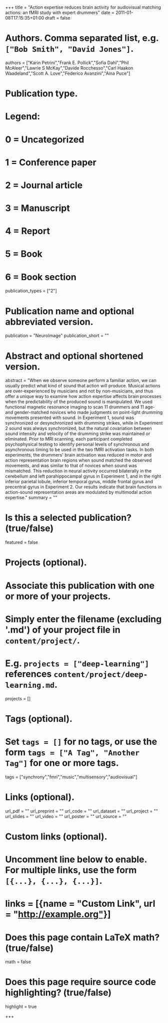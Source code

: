 +++
title = "Action expertise reduces brain activity for audiovisual matching actions: an fMRI study with expert drummers"
date = 2011-01-08T17:15:35+01:00
draft = false

# Authors. Comma separated list, e.g. `["Bob Smith", "David Jones"]`.
authors = ["Karin Petrini","Frank E. Pollick","Sofia Dahl","Phil McAleer","Lawrie S McKay","Davide Rocchesso","Carl Haakon Waadeland","Scott A. Love","Federico Avanzini","Aina Puce"]

# Publication type.
# Legend:
# 0 = Uncategorized
# 1 = Conference paper
# 2 = Journal article
# 3 = Manuscript
# 4 = Report
# 5 = Book
# 6 = Book section
publication_types = ["2"]

# Publication name and optional abbreviated version.
publication = "NeuroImage"
publication_short = ""

# Abstract and optional shortened version.
abstract = "When we observe someone perform a familiar action, we can usually predict what kind of sound that action will produce. Musical actions are over-experienced by musicians and not by non-musicians, and thus offer a unique way to examine how action expertise affects brain processes when the predictability of the produced sound is manipulated. We used functional magnetic resonance imaging to scan 11 drummers and 11 age- and gender-matched novices who made judgments on point-light drumming movements presented with sound. In Experiment 1, sound was synchronized or desynchronized with drumming strikes, while in Experiment 2 sound was always synchronized, but the natural covariation between sound intensity and velocity of the drumming strike was maintained or eliminated. Prior to MRI scanning, each participant completed psychophysical testing to identify personal levels of synchronous and asynchronous timing to be used in the two fMRI activation tasks. In both experiments, the drummers' brain activation was reduced in motor and action representation brain regions when sound matched the observed movements, and was similar to that of novices when sound was mismatched. This reduction in neural activity occurred bilaterally in the cerebellum and left parahippocampal gyrus in Experiment 1, and in the right inferior parietal lobule, inferior temporal gyrus, middle frontal gyrus and precentral gyrus in Experiment 2. Our results indicate that brain functions in action-sound representation areas are modulated by multimodal action expertise."
summary = ""


# Is this a selected publication? (true/false)
featured = false

# Projects (optional).
#   Associate this publication with one or more of your projects.
#   Simply enter the filename (excluding '.md') of your project file in `content/project/`.
#   E.g. `projects = ["deep-learning"]` references `content/project/deep-learning.md`.
projects = []

# Tags (optional).
#   Set `tags = []` for no tags, or use the form `tags = ["A Tag", "Another Tag"]` for one or more tags.
tags = ["synchrony","fmri","music","multisensory","audiovisual"]

# Links (optional).
url_pdf = ""
url_preprint = ""
url_code = ""
url_dataset = ""
url_project = ""
url_slides = ""
url_video = ""
url_poster = ""
url_source = ""

# Custom links (optional).
#   Uncomment line below to enable. For multiple links, use the form `[{...}, {...}, {...}]`.
# links = [{name = "Custom Link", url = "http://example.org"}]

# Does this page contain LaTeX math? (true/false)
math = false

# Does this page require source code highlighting? (true/false)
highlight = true

+++
